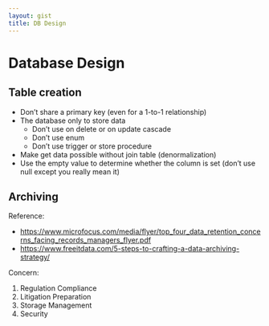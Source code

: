 ```yaml
---
layout: gist
title: DB Design
---
```


# Database Design

## Table creation

- Don’t share a primary key (even for a 1-to-1 relationship)
- The database only to store data
  - Don’t use on delete or on update cascade
  - Don’t use enum
  - Don’t use trigger or store procedure
- Make get data possible without join table (denormalization)
- Use the empty value to determine whether the column is set (don’t use null except you really mean it)

## Archiving

Reference: 
- <https://www.microfocus.com/media/flyer/top_four_data_retention_concerns_facing_records_managers_flyer.pdf>
- <https://www.freeitdata.com/5-steps-to-crafting-a-data-archiving-strategy/>

Concern:
1. Regulation Compliance
2. Litigation Preparation
3. Storage Management
4. Security
